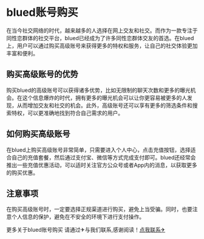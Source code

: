 # blued账号购买

在当今社交网络的时代，越来越多的人选择在网上交友和社交。而作为一款专注于同性恋群体的社交平台，blued已经成为了许多同性恋群体交友的首选。在blued上，用户可以通过购买高级账号来获得更多的特权和服务，让自己的社交体验更加丰富和便利。

## 购买高级账号的优势

购买blued的高级账号可以获得诸多优势，比如无限制的聊天次数和更多的曝光机会。在这个信息爆炸的时代，拥有更多的曝光机会可以让你更容易被更多的人发现，从而增加交友和社交的机会。此外，高级账号还可以享有更多的筛选条件和搜索特权，可以更准确地找到符合自己需求的用户。

## 如何购买高级账号

在blued上购买高级账号非常简单，只需要进入个人中心，点击充值按钮，选择适合自己的充值套餐，然后通过支付宝、微信等方式完成支付即可。blued还经常会推出一些充值优惠活动，可以适时关注官方公众号或者App内的消息，以获取更多的购买优惠。

## 注意事项

在购买高级账号时，一定要选择正规渠道进行购买，避免上当受骗。同时，也要注意个人信息的保护，避免在不安全的环境下进行支付操作。

更多关于blued账号购买 请通过✈与我们联系,感谢阅读！[点我联系✈](https://chat.G208.com)